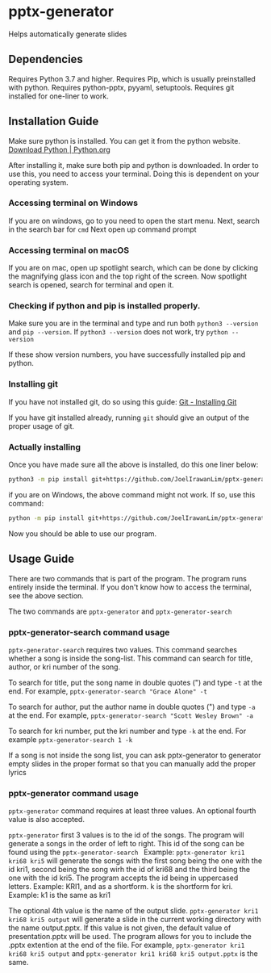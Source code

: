 # pptx-generator
Helps automatically generate slides
## Dependencies
Requires Python 3.7 and higher.
Requires Pip, which is usually preinstalled with python.
Requires python-pptx, pyyaml, setuptools.
Requires git installed for one-liner to work. 

## Installation Guide
Make sure python is installed. You can get it from the python website. [Download Python | Python.org](https://www.python.org/downloads/)

After installing it, make sure both pip and python is downloaded. 
In order to use this, you need to access your terminal. 
Doing this is dependent on your operating system. 
### Accessing terminal on Windows
If you are on windows, go to you need to open the start menu. 
Next, search in the search bar for `cmd`
Next open up command prompt
### Accessing terminal on macOS
If you are on mac, open up spotlight search, which can be done by clicking the magnifying glass icon and the top right of the screen. 
Now spotlight search is opened, search for terminal and open it. 
### Checking if python and pip is installed properly. 
Make sure you are in the terminal and type and run both `python3 --version` and `pip --version`. If `python3 --version` does not work, try `python --version`

If these show version numbers, you have successfully installed pip and python. 

### Installing git
If you have not installed git, do so using this guide: [Git - Installing Git](https://git-scm.com/book/en/v2/Getting-Started-Installing-Git)

If you have git installed already, running `git` should give an output of the proper usage of git. 

### Actually installing
Once you have made sure all the above is installed, do this one liner below:
```bash 
python3 -m pip install git+https://github.com/JoelIrawanLim/pptx-generator.git
```
if you are on Windows, the above command might not work. If so, use this command:
```bash
python -m pip install git+https://github.com/JoelIrawanLim/pptx-generator.git
```
 
Now you should be able to use our program.

## Usage Guide
There are two commands that is part of the program.
The program runs entirely inside the terminal. If you don't know how to access the terminal, see the above section. 

The two commands are `pptx-generator` and `pptx-generator-search`
### pptx-generator-search command usage
`pptx-generator-search` requires two values. This command searches whether a song is inside the song-list. This command can search for title, author, or kri number of the song. 

To search for title, put the song name in double quotes (") and type `-t` at the end. For example, `pptx-generator-search "Grace Alone" -t`

To search for author, put the author name in double quotes (") and type `-a` at the end. For example, `pptx-generator-search "Scott Wesley Brown" -a`

To search for kri number, put the kri number and type `-k` at the end. For example `pptx-generator-search 1 -k`

If a song is not inside the song list, you can ask pptx-generator to generator empty slides in the proper format so that you can manually add the proper lyrics

### pptx-generator command usage
`pptx-generator` command requires at least three values. An optional fourth value is also accepted. 

`pptx-generator` first 3 values is to the id of the songs. The program will generate a songs in the order of left to right. This id of the song can be found using the `pptx-generator-search ` 
Example: `pptx-generator kri1 kri68 kri5` will generate the songs with the first song being the one with the id kri1, second being the song wirh the id of kri68 and the third being the one with the id kri5. 
The program accepts the id being in uppercased letters. Example: KRI1, and as a shortform. k is the shortform for kri. Example: k1 is the same as kri1

The optional 4th value is the name of the output slide. `pptx-generator kri1 kri68 kri5 output` will generate a slide in the current working directory with the name output.pptx. If this value is not given, the default value of presentation.pptx will be used. The program allows for you to include the .pptx extention at the end of the file. For example, `pptx-generator kri1 kri68 kri5 output` and `pptx-generator kri1 kri68 kri5 output.pptx` is the same. 
